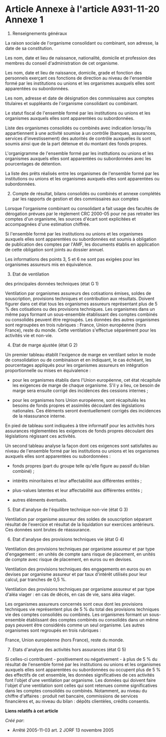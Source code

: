 # Article Annexe à l'article A931-11-20  Annexe 1

1. Renseignements généraux

La raison sociale de l'organisme consolidant ou combinant, son adresse, la date de sa constitution.

Les nom, date et lieu de naissance, nationalité, domicile et profession des membres du conseil d'administration de cet
organisme.

Les nom, date et lieu de naissance, domicile, grade et fonction des personnels exerçant ces fonctions de direction au niveau
de l'ensemble formé par les institutions ou unions et les organismes auxquels elles sont apparentées ou subordonnées.

Les nom, adresse et date de désignation des commissaires aux comptes titulaires et suppléants de l'organisme consolidant ou
combinant.

Le statut fiscal de l'ensemble formé par les institutions ou unions et les organismes auxquels elles sont apparentées ou
subordonnées.

Liste des organismes consolidés ou combinés avec indication lorsqu'ils appartiennent à une activité soumise à un contrôle
(banques, assurances, services d'investissement) des autorités de contrôle auxquelles ils sont soumis ainsi que de la part
détenue et du montant des fonds propres.

L'organigramme de l'ensemble formé par les institutions ou unions et les organismes auxquels elles sont apparentées ou
subordonnées avec les pourcentages de détention.

La liste des prêts réalisés entre les organismes de l'ensemble formé par les institutions ou unions et les organismes
auxquels elles sont apparentées ou subordonnées.

2. Compte de résultat, bilans consolidés ou combinés et annexe complétés par les rapports de gestion et des commissaires aux
comptes

Lorsque l'organisme combinant ou consolidant a fait usage des facultés de dérogation prévues par le règlement CRC 2000-05
pour ne pas retraiter les comptes d'un organisme, les sources d'écart sont explicitées et accompagnées d'une estimation
chiffrée.

Si l'ensemble formé par les institutions ou unions et les organismes auxquels elles sont apparentées ou subordonnées est
soumis à obligation de publication des comptes par l'AMF, les documents établis en application de cette obligation sont
joints au dossier annuel.

Les informations des points 3, 5 et 6 ne sont pas exigées pour les organismes assureurs mis en équivalence.

3. Etat de ventilation

des principales données techniques (état G 1)

Ventilation par organismes assureurs des cotisations émises, soldes de souscription, provisions techniques et contribution
aux résultats. Doivent figurer dans cet état tous les organismes assureurs représentant plus de 5 % des cotisations ou des
provisions techniques. Les organismes dans un même pays formant un sous-ensemble établissant des comptes combinés ou
consolidés peuvent être regroupés. Les données des autres organismes sont regroupées en trois rubriques : France, Union
européenne (hors France), reste du monde. Cette ventilation s'effectue séparément pour les activités vie et non-vie.

4. Etat de marge ajustée (état G 2)

Un premier tableau établit l'exigence de marge en ventilant selon le mode de consolidation ou de combinaison et en indiquant,
le cas échéant, les pourcentages appliqués pour les organismes assureurs en intégration proportionnelle ou mises en
équivalence :

- pour les organismes établis dans l'Union européenne, cet état récapitule les exigences de marge de chaque organisme. S'il y
a lieu, ce besoin de marge sera ensuite corrigé des incidences des cessions internes ;

- pour les organismes hors Union européenne, sont récapitulés les besoins de fonds propres et assimilés découlant des
législations nationales. Ces éléments seront éventuellement corrigés des incidences de la réassurance interne.

En pied de tableau sont indiquées à titre informatif pour les activités hors assurances réglementées les exigences de fonds
propres découlant des législations régissant ces activités.

Un second tableau analyse la façon dont ces exigences sont satisfaites au niveau de l'ensemble formé par les institutions ou
unions et les organismes auxquels elles sont apparentées ou subordonnées :

- fonds propres (part du groupe telle qu'elle figure au passif du bilan combiné) ;

- intérêts minoritaires et leur affectabilité aux différentes entités ;

- plus-values latentes et leur affectabilité aux différentes entités ;

- autres éléments éventuels.

5. Etat d'analyse de l'équilibre technique non-vie (état G 3)

Ventilation par organisme assureur des soldes de souscription séparant résultat de l'exercice et résultat de la liquidation
sur exercices antérieurs. Ces données sont brutes de réassurance.

6. Etat d'analyse des provisions techniques vie (état G 4)

Ventilation des provisions techniques par organisme assureur et par type d'engagement : en unités de compte sans risque de
placement, en unités de compte avec risque de placement, en euros ou en devises.

Ventilation des provisions techniques des engagements en euros ou en devises par organisme assureur et par taux d'intérêt
utilisés pour leur calcul, par tranches de 0,5 %.

Ventilation des provisions techniques par organisme assureur et par type d'aléa viager : en cas de décès, en cas de vie, sans
aléa viager.

Les organismes assureurs concernés sont ceux dont les provisions techniques vie représentent plus de 5 % du total des
provisions techniques vie des comptes consolidés ou combinés. Les organismes formant un sous-ensemble établissant des comptes
combinés ou consolidés dans un même pays peuvent être considérés comme un seul organisme. Les autres organismes sont
regroupés en trois rubriques :

France, Union européenne (hors France), reste du monde.

7. Etats d'analyse des activités hors assurances (état G 5)

Si celles-ci contribuent - positivement ou négativement - à plus de 5 % du résultat de l'ensemble formé par les institutions
ou unions et les organismes auxquels elles sont apparentées ou subordonnées ou occupent plus de 5 % des effectifs de cet
ensemble, les données significatives de ces activités font l'objet d'une ventilation par organisme. Les données qui doivent
faire l'objet d'une ventilation sont celles qui sont retenues comme significatives dans les comptes consolidés ou combinés.
Notamment, au niveau du chiffre d'affaires : produit net bancaire, commissions de services financières et, au niveau du
bilan : dépôts clientèles, crédits consentis.

**Liens relatifs à cet article**

_Créé par_:

  - Arrêté 2005-11-03 art. 2 JORF 13 novembre 2005
